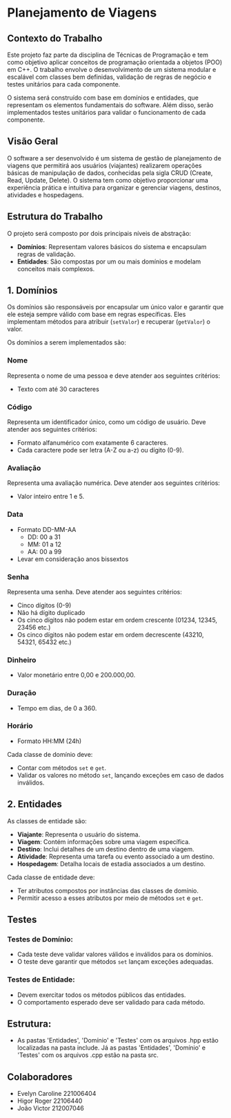 # Planejamento de Viagens

## Contexto do Trabalho
Este projeto faz parte da disciplina de Técnicas de Programação e tem como objetivo aplicar conceitos de programação orientada a objetos (POO) em C++. O trabalho envolve o desenvolvimento de um sistema modular e escalável com classes bem definidas, validação de regras de negócio e testes unitários para cada componente.

O sistema será construído com base em domínios e entidades, que representam os elementos fundamentais do software. Além disso, serão implementados testes unitários para validar o funcionamento de cada componente.

## Visão Geral
O software a ser desenvolvido é um sistema de gestão de planejamento de viagens que permitirá aos usuários (viajantes) realizarem operações básicas de manipulação de dados, conhecidas pela sigla CRUD (Create, Read, Update, Delete). O sistema tem como objetivo proporcionar uma experiência prática e intuitiva para organizar e gerenciar viagens, destinos, atividades e hospedagens.

## Estrutura do Trabalho
O projeto será composto por dois principais níveis de abstração:

- **Domínios**: Representam valores básicos do sistema e encapsulam regras de validação.
- **Entidades**: São compostas por um ou mais domínios e modelam conceitos mais complexos.

## 1. Domínios

Os domínios são responsáveis por encapsular um único valor e garantir que ele esteja sempre válido com base em regras específicas. Eles implementam métodos para atribuir (`setValor`) e recuperar (`getValor`) o valor.

Os domínios a serem implementados são:

### Nome
Representa o nome de uma pessoa e deve atender aos seguintes critérios:

- Texto com até 30 caracteres

### Código
Representa um identificador único, como um código de usuário. Deve atender aos seguintes critérios:

- Formato alfanumérico com exatamente 6 caracteres.
- Cada caractere pode ser letra (A-Z ou a-z) ou dígito (0-9).

### Avaliação
Representa uma avaliação numérica. Deve atender aos seguintes critérios:

- Valor inteiro entre 1 e 5.

### Data
- Formato DD-MM-AA
    - DD: 00 a 31
    - MM: 01 a 12
    - AA: 00 a 99
- Levar em consideração anos bissextos

### Senha
Representa uma senha. Deve atender aos seguintes critérios:

- Cinco dígitos (0-9)
- Não há dígito duplicado
- Os cinco dígitos não podem estar em ordem crescente (01234, 12345, 23456 etc.)
- Os cinco dígitos não podem estar em ordem decrescente (43210, 54321, 65432 etc.)

### Dinheiro
- Valor monetário entre 0,00 e 200.000,00.

### Duração
- Tempo em dias, de 0 a 360.

### Horário
- Formato HH:MM (24h)

Cada classe de domínio deve:

- Contar com métodos `set` e `get`.
- Validar os valores no método `set`, lançando exceções em caso de dados inválidos.

## 2. Entidades
As classes de entidade são:

- **Viajante**: Representa o usuário do sistema.
- **Viagem**: Contém informações sobre uma viagem específica.
- **Destino**: Inclui detalhes de um destino dentro de uma viagem.
- **Atividade**: Representa uma tarefa ou evento associado a um destino.
- **Hospedagem**: Detalha locais de estadia associados a um destino.

Cada classe de entidade deve:

- Ter atributos compostos por instâncias das classes de domínio.
- Permitir acesso a esses atributos por meio de métodos `set` e `get`.

## Testes
### Testes de Domínio:
- Cada teste deve validar valores válidos e inválidos para os domínios.
- O teste deve garantir que métodos `set` lançam exceções adequadas.

### Testes de Entidade:
- Devem exercitar todos os métodos públicos das entidades.
- O comportamento esperado deve ser validado para cada método.

## Estrutura:
- As pastas 'Entidades', 'Domínio' e 'Testes' com os arquivos .hpp estão localizadas na pasta include. Já as pastas 'Entidades', 'Domínio' e 'Testes' com os arquivos .cpp estão na pasta src.

## Colaboradores
- Evelyn Caroline 221006404
- Higor Roger 22106440
- João Victor 212007046
